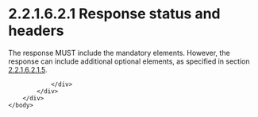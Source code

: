 <html dir="LTR" xmlns:mshelp="http://msdn.microsoft.com/mshelp" xmlns:ddue="http://ddue.schemas.microsoft.com/authoring/2003/5" xmlns:xlink="http://www.w3.org/1999/xlink" xmlns:tool="http://www.microsoft.com/tooltip">
    <head>
        <meta http-equiv="Content-Type" content="text/html; CHARSET=utf-8"></meta>
        <meta name="save" content="history"></meta>
        <title>2.2.1.6.2.1 Response status and headers</title>
        <xml>
            <mshelp:toctitle title="2.2.1.6.2.1 Response status and headers"></mshelp:toctitle>
            <mshelp:rltitle title="[MS-SSAS8]: Response status and headers"></mshelp:rltitle>
            <mshelp:keyword index="A" term="ec11bcd9-ca2d-42fc-9f7c-581072f40ae2"></mshelp:keyword>
            <mshelp:attr name="DCSext.ContentType" value="open specification"></mshelp:attr>
            <mshelp:attr name="AssetID" value="ec11bcd9-ca2d-42fc-9f7c-581072f40ae2"></mshelp:attr>
            <mshelp:attr name="TopicType" value="kbRef"></mshelp:attr>
            <mshelp:attr name="DCSext.Title" value="[MS-SSAS8]: Response status and headers" />
        </xml>
    </head>
    <body>
        <div id="header">
            <h1 class="heading">2.2.1.6.2.1 Response status and headers</h1>
        </div>
        <div id="mainSection">
            <div id="mainBody">
                <div id="allHistory" class="saveHistory"></div>
                <div id="sectionSection0" class="section" name="collapseableSection">
                    

<p>The response MUST include the mandatory elements. However,
the response can include additional optional elements, as specified in section <a href="37d5701b-dc9f-4f28-896c-33eee9d57076.html">2.2.1.6.2.1.5</a>.</p>


                </div>
            </div>
        </div>
    </body>
</html>